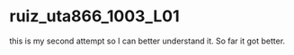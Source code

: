 # ruiz_uta866_1003_L01
this is my second attempt so I can better understand it. So far it got better. 

